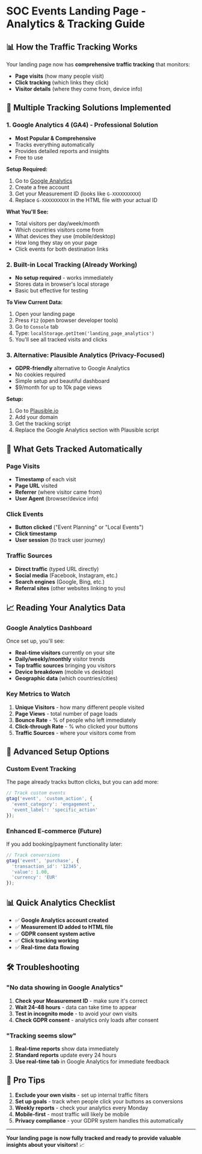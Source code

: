 # SOC Events Landing Page - Analytics & Tracking Guide

## 📊 **How the Traffic Tracking Works**

Your landing page now has **comprehensive traffic tracking** that monitors:
- **Page visits** (how many people visit)
- **Click tracking** (which links they click)
- **Visitor details** (where they come from, device info)

## 🔧 **Multiple Tracking Solutions Implemented**

### 1. **Google Analytics 4 (GA4) - Professional Solution**
- **Most Popular & Comprehensive**
- Tracks everything automatically
- Provides detailed reports and insights
- Free to use

**Setup Required:**
1. Go to [Google Analytics](https://analytics.google.com)
2. Create a free account
3. Get your Measurement ID (looks like `G-XXXXXXXXXX`)
4. Replace `G-XXXXXXXXXX` in the HTML file with your actual ID

**What You'll See:**
- Total visitors per day/week/month
- Which countries visitors come from
- What devices they use (mobile/desktop)
- How long they stay on your page
- Click events for both destination links

### 2. **Built-in Local Tracking (Already Working)**
- **No setup required** - works immediately
- Stores data in browser's local storage
- Basic but effective for testing

**To View Current Data:**
1. Open your landing page
2. Press `F12` (open browser developer tools)
3. Go to `Console` tab
4. Type: `localStorage.getItem('landing_page_analytics')`
5. You'll see all tracked visits and clicks

### 3. **Alternative: Plausible Analytics (Privacy-Focused)**
- **GDPR-friendly** alternative to Google Analytics
- No cookies required
- Simple setup and beautiful dashboard
- $9/month for up to 10k page views

**Setup:**
1. Go to [Plausible.io](https://plausible.io)
2. Add your domain
3. Get the tracking script
4. Replace the Google Analytics section with Plausible script

## 🎯 **What Gets Tracked Automatically**

### Page Visits
- **Timestamp** of each visit
- **Page URL** visited
- **Referrer** (where visitor came from)
- **User Agent** (browser/device info)

### Click Events
- **Button clicked** ("Event Planning" or "Local Events")
- **Click timestamp**
- **User session** (to track user journey)

### Traffic Sources
- **Direct traffic** (typed URL directly)
- **Social media** (Facebook, Instagram, etc.)
- **Search engines** (Google, Bing, etc.)
- **Referral sites** (other websites linking to you)

## 📈 **Reading Your Analytics Data**

### Google Analytics Dashboard
Once set up, you'll see:
- **Real-time visitors** currently on your site
- **Daily/weekly/monthly** visitor trends
- **Top traffic sources** bringing you visitors
- **Device breakdown** (mobile vs desktop)
- **Geographic data** (which countries/cities)

### Key Metrics to Watch
1. **Unique Visitors** - how many different people visited
2. **Page Views** - total number of page loads
3. **Bounce Rate** - % of people who left immediately
4. **Click-through Rate** - % who clicked your buttons
5. **Traffic Sources** - where your visitors come from

## 🔧 **Advanced Setup Options**

### Custom Event Tracking
The page already tracks button clicks, but you can add more:
```javascript
// Track custom events
gtag('event', 'custom_action', {
  'event_category': 'engagement',
  'event_label': 'specific_action'
});
```

### Enhanced E-commerce (Future)
If you add booking/payment functionality later:
```javascript
// Track conversions
gtag('event', 'purchase', {
  'transaction_id': '12345',
  'value': 1.00,
  'currency': 'EUR'
});
```

## 📊 **Quick Analytics Checklist**

- ✅ **Google Analytics account created**
- ✅ **Measurement ID added to HTML file**
- ✅ **GDPR consent system active**
- ✅ **Click tracking working**
- ✅ **Real-time data flowing**

## 🛠️ **Troubleshooting**

### "No data showing in Google Analytics"
1. **Check your Measurement ID** - make sure it's correct
2. **Wait 24-48 hours** - data can take time to appear
3. **Test in incognito mode** - to avoid your own visits
4. **Check GDPR consent** - analytics only loads after consent

### "Tracking seems slow"
1. **Real-time reports** show data immediately
2. **Standard reports** update every 24 hours
3. **Use real-time tab** in Google Analytics for immediate feedback

## 🎯 **Pro Tips**

1. **Exclude your own visits** - set up internal traffic filters
2. **Set up goals** - track when people click your buttons as conversions
3. **Weekly reports** - check your analytics every Monday
4. **Mobile-first** - most traffic will likely be mobile
5. **Privacy compliance** - your GDPR system handles this automatically

---

**Your landing page is now fully tracked and ready to provide valuable insights about your visitors!** 📈